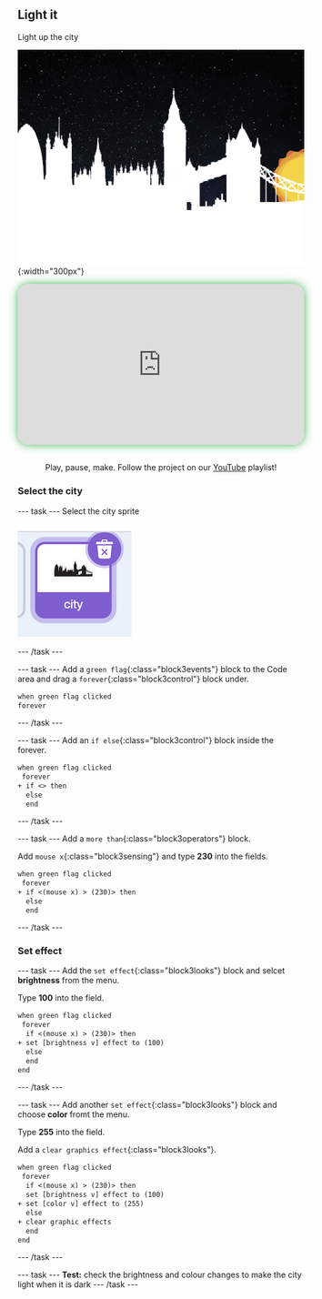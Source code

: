 ## Light it


<div style="display: flex; flex-wrap: wrap">
<div style="flex-basis: 200px; flex-grow: 1; margin-right: 15px;">
Light up the city
</div>
<div>

![ADD](images/bright.png){:width="300px"}

</div>
</div>

<html>
<div style="position: relative; width: 100%; aspect-ratio: 16 / 9; border-radius: 20px; box-shadow: 0 0 15px #3fb654; overflow: hidden;">
<iframe style="position: absolute; top: 0; left: 0; right: 0; width: 100%; height: 100%; border: none;" src="https://www.youtube.com/embed/1JV6m_1x9CE?rel=0&cc_load_policy=1" allowfullscreen allow="accelerometer; autoplay; clipboard-write; encrypted-media; gyroscope; picture-in-picture; web-share">
</iframe>
</div><br>
</html>
<div style="text-align: center; margin-top: 1em;">

Play, pause, make. Follow the project on our [YouTube](10) playlist!
</div>

### Select the city

--- task ---
Select the city sprite

![ALT TEXT](images/city-sprite.png)

--- /task ---

--- task ---
Add a `green flag`{:class="block3events"} block to the Code area and drag a `forever`{:class="block3control"} block under. 

```blocks3
when green flag clicked
forever
```
--- /task ---


--- task ---
Add an `if else`{:class="block3control"} block inside the forever. 

```blocks3
when green flag clicked
 forever
+ if <> then
  else
  end
```
--- /task ---


--- task ---
Add a `more than`{:class="block3operators"} block.

Add `mouse x`{:class="block3sensing"} and type **230** into the fields. 

```blocks3
when green flag clicked
 forever
+ if <(mouse x) > (230)> then
  else
  end
```
--- /task ---

### Set effect

--- task ---
Add the `set effect`{:class="block3looks"} block and selcet **brightness** from the menu. 

Type **100** into the field. 

```blocks3
when green flag clicked
 forever
  if <(mouse x) > (230)> then
+ set [brightness v] effect to (100)
  else
  end
end
```
--- /task ---

--- task ---
Add another `set effect`{:class="block3looks"} block and choose **color** fromt the menu. 

Type **255** into the field.

Add a `clear graphics effect`{:class="block3looks"}.

```blocks3
when green flag clicked
 forever
  if <(mouse x) > (230)> then
  set [brightness v] effect to (100)
+ set [color v] effect to (255)
  else
+ clear graphic effects
  end
end
```
--- /task ---

--- task ---
**Test:** check the brightness and colour changes to make the city light when it is dark
--- /task ---


